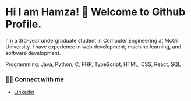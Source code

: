 # Hi I am Hamza! 👋 Welcome to Github Profile.
I'm a 3rd-year undergraduate student in Computer Engineering at McGill University. I have experience in web development, machine learning, and software development.

Programming: Java, Python, C, PHP, TypeScript, HTML, CSS, React, SQL

### 👋🏻 Connect with me
* [Linkedin](https://www.linkedin.com/in/hamzaalfarrash/)

<!--
**HamzaAlfarrash/HamzaAlfarrash** is a ✨ _special_ ✨ repository because its `README.md` (this file) appears on your GitHub profile.

Here are some ideas to get you started:

- 🔭 I’m currently working on ...
- 🌱 I’m currently learning ...
- 👯 I’m looking to collaborate on ...
- 🤔 I’m looking for help with ...
- 💬 Ask me about ...
- 📫 How to reach me: ...
- 😄 Pronouns: ...
- ⚡ Fun fact: ...
-->
